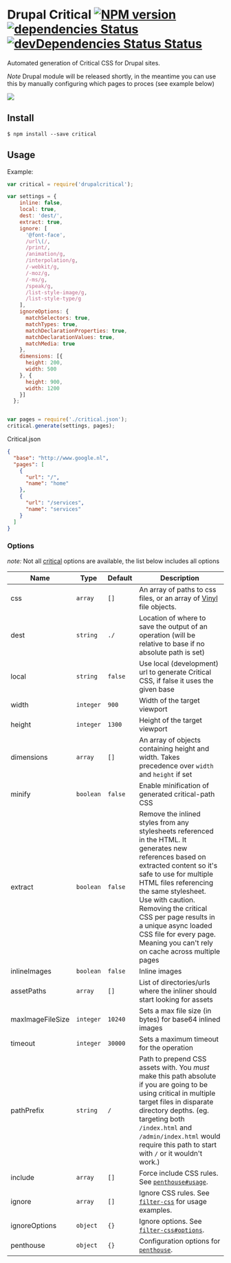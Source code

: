 # Drupal Critical [![NPM version][npm-image]][npm-url] [![dependencies Status][depstat-image]][depstat-url] [![devDependencies Status Status][devdepstat-image]][devdepstat-url]

Automated generation of Critical CSS for Drupal sites. 

*Note* Drupal module will be released shortly, in the meantime you can use this by manually configuring which pages to proces (see example below)

![](https://i.imgur.com/gaXnp02.png)

## Install

```
$ npm install --save critical
```

## Usage

Example:

```js
var critical = require('drupalcritical');

var settings = {
    inline: false,
    local: true,
    dest: 'dest/',
    extract: true,
    ignore: [
      '@font-face',
      /url\(/,
      /print/,
      /animation/g,
      /interpolation/g,
      /-webkit/g,
      /-moz/g,
      /-ms/g,
      /speak/g,
      /list-style-image/g,
      /list-style-type/g
    ],
    ignoreOptions: {
      matchSelectors: true,
      matchTypes: true,
      matchDeclarationProperties: true,
      matchDeclarationValues: true,
      matchMedia: true
    },
    dimensions: [{
      height: 200,
      width: 500
    }, {
      height: 900,
      width: 1200
    }]
  };


var pages = require('./critical.json');
critical.generate(settings, pages);
```

Critical.json
```json
{
  "base": "http://www.google.nl",
  "pages": [
    {
      "url": "/",
      "name": "home"
    },
    {
      "url": "/services",
      "name": "services"
    }
  ]
}
```

### Options
*note:* Not all [critical](https://www.npmjs.com/package/critical) options are available, the list below includes all options

| Name             | Type               | Default | Description   |
| ---------------- | ------------------ | ------------- |------------- |
| css              | `array`            | `[]` | An array of paths to css files, or an array of [Vinyl](https://www.npmjs.com/package/vinyl) file objects.
| dest             | `string`           | `./` | Location of where to save the output of an operation (will be relative to base if no absolute path is set) |  
| local            | `string`           | `false` | Use local (development) url to generate Critical CSS, if false it uses the given base |  
| width            | `integer`          | `900`  | Width of the target viewport |
| height           | `integer`          | `1300` | Height of the target viewport |
| dimensions       | `array`            | `[]` | An array of objects containing height and width. Takes precedence over `width` and `height` if set
| minify           | `boolean`          | `false` | Enable minification of generated critical-path CSS |
| extract          | `boolean`          | `false` | Remove the inlined styles from any stylesheets referenced in the HTML. It generates new references based on extracted content so it's safe to use for multiple HTML files referencing the same stylesheet. Use with caution. Removing the critical CSS per page results in a unique async loaded CSS file for every page. Meaning you can't rely on cache across multiple pages |
| inlineImages     | `boolean`          | `false` | Inline images
| assetPaths       | `array`            | `[]` | List of directories/urls where the inliner should start looking for assets
| maxImageFileSize | `integer`          | `10240`| Sets a max file size (in bytes) for base64 inlined images
| timeout          | `integer`          | `30000`| Sets a maximum timeout for the operation
| pathPrefix       | `string`           | `/` | Path to prepend CSS assets with. You *must* make this path absolute if you are going to be using critical in multiple target files in disparate directory depths. (eg. targeting both `/index.html` and `/admin/index.html` would require this path to start with `/` or it wouldn't work.)
| include          | `array`            | `[]` | Force include CSS rules. See [`penthouse#usage`](https://github.com/pocketjoso/penthouse#usage-1).
| ignore           | `array`            | `[]` | Ignore CSS rules. See [`filter-css`](https://github.com/bezoerb/filter-css) for usage examples.
| ignoreOptions    | `object`           | `{}` | Ignore options. See [`filter-css#options`](https://github.com/bezoerb/filter-css#options).
| penthouse        | `object`           | `{}` | Configuration options for [`penthouse`](https://github.com/pocketjoso/penthouse).




[npm-url]: https://www.npmjs.com/package/drupalcritical
[npm-image]: https://img.shields.io/npm/v/drupalcritical.svg


[depstat-url]: https://david-dm.org/addyosmani/critical
[depstat-image]: https://david-dm.org/addyosmani/critical/status.svg

[devdepstat-url]: https://david-dm.org/addyosmani/critical?type=dev
[devdepstat-image]: https://david-dm.org/addyosmani/critical/dev-status.svg
